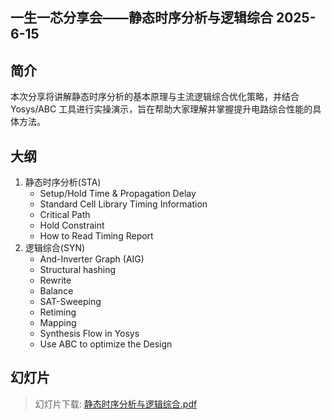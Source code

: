 ## 一生一芯分享会——静态时序分析与逻辑综合 2025-6-15

## 简介

本次分享将讲解静态时序分析的基本原理与主流逻辑综合优化策略，并结合 Yosys/ABC 工具进行实操演示，旨在帮助大家理解并掌握提升电路综合性能的具体方法。


## 大纲

1. 静态时序分析(STA)
    - Setup/Hold Time & Propagation Delay
    - Standard Cell Library Timing Information
    - Critical Path 
    - Hold Constraint
    - How to Read Timing Report
2. 逻辑综合(SYN)
    - And-Inverter Graph (AIG)
    - Structural hashing
    - Rewrite
    - Balance
    - SAT-Sweeping
    - Retiming 
    - Mapping
    - Synthesis Flow in Yosys
    - Use ABC to optimize the Design 


## 幻灯片

>  幻灯片下载: [静态时序分析与逻辑综合.pdf](./files/静态时序分析与逻辑综合.pdf)

